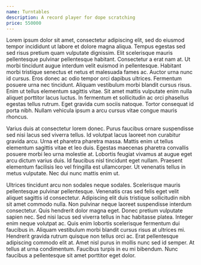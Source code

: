 ```yaml
---
name: Turntables
description: A record player for dope scratching
price: 550000
---
```


Lorem ipsum dolor sit amet, consectetur adipiscing elit, sed do eiusmod tempor incididunt ut labore et dolore magna aliqua. Tempus egestas sed sed risus pretium quam vulputate dignissim. Elit scelerisque mauris pellentesque pulvinar pellentesque habitant. Consectetur a erat nam at. Ut morbi tincidunt augue interdum velit euismod in pellentesque. Habitant morbi tristique senectus et netus et malesuada fames ac. Auctor urna nunc id cursus. Eros donec ac odio tempor orci dapibus ultrices. Fermentum posuere urna nec tincidunt. Aliquam vestibulum morbi blandit cursus risus. Enim ut tellus elementum sagittis vitae. Sit amet mattis vulputate enim nulla aliquet porttitor lacus luctus. In fermentum et sollicitudin ac orci phasellus egestas tellus rutrum. Eget gravida cum sociis natoque. Tortor consequat id porta nibh. Nullam vehicula ipsum a arcu cursus vitae congue mauris rhoncus.

Varius duis at consectetur lorem donec. Purus faucibus ornare suspendisse sed nisi lacus sed viverra tellus. Id volutpat lacus laoreet non curabitur gravida arcu. Urna et pharetra pharetra massa. Mattis enim ut tellus elementum sagittis vitae et leo duis. Egestas maecenas pharetra convallis posuere morbi leo urna molestie at. Lobortis feugiat vivamus at augue eget arcu dictum varius duis. Id faucibus nisl tincidunt eget nullam. Praesent elementum facilisis leo vel fringilla est ullamcorper. Ut venenatis tellus in metus vulputate. Nec dui nunc mattis enim ut.

Ultrices tincidunt arcu non sodales neque sodales. Scelerisque mauris pellentesque pulvinar pellentesque. Venenatis cras sed felis eget velit aliquet sagittis id consectetur. Adipiscing elit duis tristique sollicitudin nibh sit amet commodo nulla. Non pulvinar neque laoreet suspendisse interdum consectetur. Quis hendrerit dolor magna eget. Donec pretium vulputate sapien nec. Sed nisi lacus sed viverra tellus in hac habitasse platea. Integer enim neque volutpat ac. Quis enim lobortis scelerisque fermentum dui faucibus in. Aliquam vestibulum morbi blandit cursus risus at ultrices mi. Hendrerit gravida rutrum quisque non tellus orci ac. Erat pellentesque adipiscing commodo elit at. Amet nisl purus in mollis nunc sed id semper. At tellus at urna condimentum. Faucibus turpis in eu mi bibendum. Nunc faucibus a pellentesque sit amet porttitor eget dolor. 